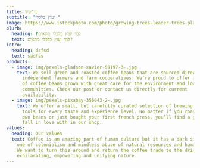 ```yaml
---
title: עו"שיר
subtitle: "יעוץ כלכלי "
image: https://www.istockphoto.com/photo/growing-trees-leader-trees-planting-trees-save-world-concept-gm962585012-262901686/URL
blurb:
  heading: ?למי יעוץ כלכלי מתאים
  text: למי יעוץ כלכלי מתאים?
intro:
  heading: dsfsd
  text: sadfas
products:
  - image: img/pexels-gladson-xavier-59197-3-.jpg
    text: We sell green and roasted coffee beans that are sourced directly from
      independent farmers and farm cooperatives. We’re proud to offer a variety
      of coffee beans grown with great care for the environment and local
      communities. Check our post or contact us directly for current
      availability.
  - image: img/pexels-pixabay-356043-2-.jpg
    text: We offer a small, but carefully curated selection of brewing gear and
      tools for every taste and experience level. No matter if you roast your
      own beans or just bought your first french press, you’ll find a gadget to
      fall in love with in our shop.
values:
  heading: Our values
  text: Coffee is an amazing part of human culture but it has a dark side too –
    one of colonialism and mindless abuse of natural resources and human lives.
    We want to turn this around and return the coffee trade to the drink’s
    exhilarating, empowering and unifying nature.
---
```

